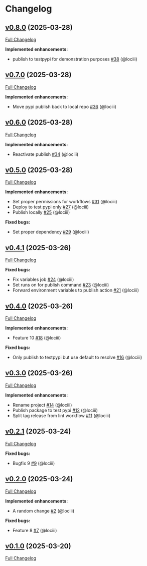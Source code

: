 # Changelog

## [v0.8.0](https://github.com/RegioHelden/loci-pypi-test/tree/v0.8.0) (2025-03-28)

[Full Changelog](https://github.com/RegioHelden/loci-pypi-test/compare/v0.7.0...v0.8.0)

**Implemented enhancements:**

- publish to testpypi for demonstration purposes [\#38](https://github.com/RegioHelden/loci-pypi-test/pull/38) (@lociii)

## [v0.7.0](https://github.com/RegioHelden/loci-pypi-test/tree/v0.7.0) (2025-03-28)

[Full Changelog](https://github.com/RegioHelden/loci-pypi-test/compare/v0.6.0...v0.7.0)

**Implemented enhancements:**

- Move pypi publish back to local repo [\#36](https://github.com/RegioHelden/loci-pypi-test/pull/36) (@lociii)

## [v0.6.0](https://github.com/RegioHelden/loci-pypi-test/tree/v0.6.0) (2025-03-28)

[Full Changelog](https://github.com/RegioHelden/loci-pypi-test/compare/v0.5.0...v0.6.0)

**Implemented enhancements:**

- Reactivate publish [\#34](https://github.com/RegioHelden/loci-pypi-test/pull/34) (@lociii)

## [v0.5.0](https://github.com/RegioHelden/loci-pypi-test/tree/v0.5.0) (2025-03-28)

[Full Changelog](https://github.com/RegioHelden/loci-pypi-test/compare/v0.4.1...v0.5.0)

**Implemented enhancements:**

- Set proper permissions for workflows [\#31](https://github.com/RegioHelden/loci-pypi-test/pull/31) (@lociii)
- Deploy to test pypi only [\#27](https://github.com/RegioHelden/loci-pypi-test/pull/27) (@lociii)
- Publish locally [\#25](https://github.com/RegioHelden/loci-pypi-test/pull/25) (@lociii)

**Fixed bugs:**

- Set proper dependency [\#29](https://github.com/RegioHelden/loci-pypi-test/pull/29) (@lociii)

## [v0.4.1](https://github.com/RegioHelden/loci-pypi-test/tree/v0.4.1) (2025-03-26)

[Full Changelog](https://github.com/RegioHelden/loci-pypi-test/compare/v0.4.0...v0.4.1)

**Fixed bugs:**

- Fix variables job [\#24](https://github.com/RegioHelden/loci-pypi-test/pull/24) (@lociii)
- Set runs on for publish command [\#23](https://github.com/RegioHelden/loci-pypi-test/pull/23) (@lociii)
- Forward environment variables to publish action [\#21](https://github.com/RegioHelden/loci-pypi-test/pull/21) (@lociii)

## [v0.4.0](https://github.com/RegioHelden/loci-pypi-test/tree/v0.4.0) (2025-03-26)

[Full Changelog](https://github.com/RegioHelden/loci-pypi-test/compare/v0.3.0...v0.4.0)

**Implemented enhancements:**

- Feature 10 [\#18](https://github.com/RegioHelden/loci-pypi-test/pull/18) (@lociii)

**Fixed bugs:**

- Only publish to testpypi but use default to resolve [\#16](https://github.com/RegioHelden/loci-pypi-test/pull/16) (@lociii)

## [v0.3.0](https://github.com/RegioHelden/loci-pypi-test/tree/v0.3.0) (2025-03-26)

[Full Changelog](https://github.com/RegioHelden/loci-pypi-test/compare/v0.2.1...v0.3.0)

**Implemented enhancements:**

- Rename project [\#14](https://github.com/RegioHelden/loci-pypi-test/pull/14) (@lociii)
- Publish package to test pypi [\#12](https://github.com/RegioHelden/loci-pypi-test/pull/12) (@lociii)
- Split tag release from lint workflow [\#11](https://github.com/RegioHelden/loci-pypi-test/pull/11) (@lociii)

## [v0.2.1](https://github.com/RegioHelden/loci-pypi-test/tree/v0.2.1) (2025-03-24)

[Full Changelog](https://github.com/RegioHelden/loci-pypi-test/compare/v0.2.0...v0.2.1)

**Fixed bugs:**

- Bugfix 9 [\#9](https://github.com/RegioHelden/loci-pypi-test/pull/9) (@lociii)

## [v0.2.0](https://github.com/RegioHelden/loci-pypi-test/tree/v0.2.0) (2025-03-24)

[Full Changelog](https://github.com/RegioHelden/loci-pypi-test/compare/v0.1.0...v0.2.0)

**Implemented enhancements:**

- A random change [\#2](https://github.com/RegioHelden/loci-pypi-test/pull/2) (@lociii)

**Fixed bugs:**

- Feature 8 [\#7](https://github.com/RegioHelden/loci-pypi-test/pull/7) (@lociii)

## [v0.1.0](https://github.com/RegioHelden/loci-pypi-test/tree/v0.1.0) (2025-03-20)

[Full Changelog](https://github.com/RegioHelden/loci-pypi-test/compare/802c38b3669a2dc01b4bd4f2159b194f4d957c58...v0.1.0)



